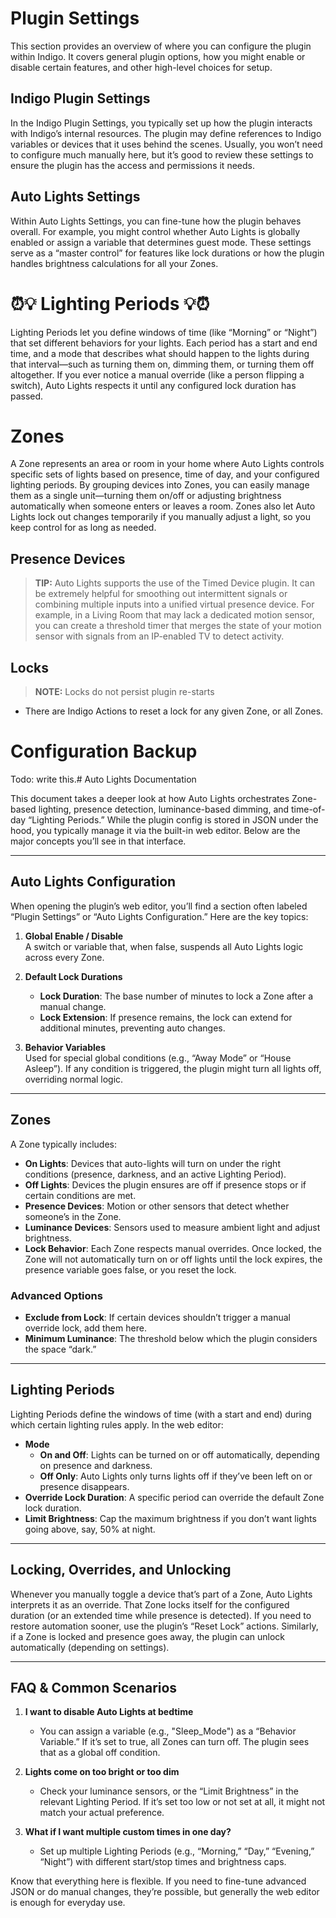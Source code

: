 # Plugin Settings

This section provides an overview of where you can configure the plugin within Indigo. It covers
general plugin options, how you might enable or disable certain features, and other high-level
choices for setup.

## Indigo Plugin Settings

In the Indigo Plugin Settings, you typically set up how the plugin interacts with Indigo’s internal
resources. The plugin may define references to Indigo variables or devices that it uses behind the
scenes. Usually, you won’t need to configure much manually here, but it’s good to review these
settings to ensure the plugin has the access and permissions it needs.

## Auto Lights Settings

Within Auto Lights Settings, you can fine-tune how the plugin behaves overall. For example, you
might control whether Auto Lights is globally enabled or assign a variable that determines guest
mode. These settings serve as a “master control” for features like lock durations or how the plugin
handles brightness calculations for all your Zones.

# ⏰💡 Lighting Periods 💡⏰

Lighting Periods let you define windows of time (like “Morning” or “Night”) that set different
behaviors for your lights. Each period has a start and end time, and a mode that describes what
should happen to the lights during that interval—such as turning them on, dimming them, or turning
them off altogether. If you ever notice a manual override (like a person flipping a switch),
Auto Lights respects it until any configured lock duration has passed.

# Zones

A Zone represents an area or room in your home where Auto Lights controls specific sets of lights
based on presence, time of day, and your configured lighting periods. By grouping devices into Zones,
you can easily manage them as a single unit—turning them on/off or adjusting brightness automatically
when someone enters or leaves a room. Zones also let Auto Lights lock out changes temporarily if you
manually adjust a light, so you keep control for as long as needed.

## Presence Devices

> **TIP:** Auto Lights supports the use of the Timed Device plugin. It can be extremely helpful for smoothing out
> intermittent signals or combining multiple inputs into a unified virtual presence device. For example, in a Living
> Room that may lack a dedicated motion sensor, you can create a threshold timer that merges the state of your motion
> sensor with signals from an IP-enabled TV to detect activity.

## Locks

> **NOTE:** Locks do not persist plugin re-starts

* There are Indigo Actions to reset a lock for any given Zone, or all Zones.

# Configuration Backup

Todo: write this.# Auto Lights Documentation

This document takes a deeper look at how Auto Lights orchestrates Zone-based lighting, presence detection, luminance-based dimming, and time-of-day “Lighting Periods.” While the plugin config is stored in JSON under the hood, you typically manage it via the built-in web editor. Below are the major concepts you’ll see in that interface.

---

## Auto Lights Configuration

When opening the plugin’s web editor, you’ll find a section often labeled “Plugin Settings” or “Auto Lights Configuration.” Here are the key topics:

1. **Global Enable / Disable**  
   A switch or variable that, when false, suspends all Auto Lights logic across every Zone.

2. **Default Lock Durations**  
   - **Lock Duration**: The base number of minutes to lock a Zone after a manual change.  
   - **Lock Extension**: If presence remains, the lock can extend for additional minutes, preventing auto changes.

3. **Behavior Variables**  
   Used for special global conditions (e.g., “Away Mode” or “House Asleep”). If any condition is triggered, the plugin might turn all lights off, overriding normal logic.

---

## Zones

A Zone typically includes:

- **On Lights**: Devices that auto-lights will turn on under the right conditions (presence, darkness, and an active Lighting Period).  
- **Off Lights**: Devices the plugin ensures are off if presence stops or if certain conditions are met.  
- **Presence Devices**: Motion or other sensors that detect whether someone’s in the Zone.  
- **Luminance Devices**: Sensors used to measure ambient light and adjust brightness.  
- **Lock Behavior**: Each Zone respects manual overrides. Once locked, the Zone will not automatically turn on or off lights until the lock expires, the presence variable goes false, or you reset the lock.

### Advanced Options

- **Exclude from Lock**: If certain devices shouldn’t trigger a manual override lock, add them here.  
- **Minimum Luminance**: The threshold below which the plugin considers the space “dark.”

---

## Lighting Periods

Lighting Periods define the windows of time (with a start and end) during which certain lighting rules apply. In the web editor:

- **Mode**  
  - **On and Off**: Lights can be turned on or off automatically, depending on presence and darkness.  
  - **Off Only**: Auto Lights only turns lights off if they’ve been left on or presence disappears.  
- **Override Lock Duration**: A specific period can override the default Zone lock duration.  
- **Limit Brightness**: Cap the maximum brightness if you don’t want lights going above, say, 50% at night.

---

## Locking, Overrides, and Unlocking

Whenever you manually toggle a device that’s part of a Zone, Auto Lights interprets it as an override. That Zone locks itself for the configured duration (or an extended time while presence is detected). If you need to restore automation sooner, use the plugin’s “Reset Lock” actions. Similarly, if a Zone is locked and presence goes away, the plugin can unlock automatically (depending on settings).

---

## FAQ & Common Scenarios

1. **I want to disable Auto Lights at bedtime**  
   - You can assign a variable (e.g., "Sleep_Mode") as a “Behavior Variable.” If it’s set to true, all Zones can turn off. The plugin sees that as a global off condition.

2. **Lights come on too bright or too dim**  
   - Check your luminance sensors, or the “Limit Brightness” in the relevant Lighting Period. If it’s set too low or not set at all, it might not match your actual preference.

3. **What if I want multiple custom times in one day?**  
   - Set up multiple Lighting Periods (e.g., “Morning,” “Day,” “Evening,” “Night”) with different start/stop times and brightness caps.

Know that everything here is flexible. If you need to fine-tune advanced JSON or do manual changes, they’re possible, but generally the web editor is enough for everyday use.

```
